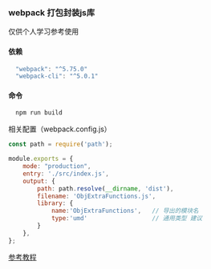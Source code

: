 ### webpack 打包封装js库
仅供个人学习参考使用

#### 依赖
```js
  "webpack": "^5.75.0"
  "webpack-cli": "^5.0.1"
```
#### 命令
```bash
  npm run build
```
相关配置（webpack.config.js）
```js
const path = require('path');

module.exports = {
    mode: "production",
    entry: './src/index.js',
    output: {
        path: path.resolve(__dirname, 'dist'),
        filename: 'ObjExtraFunctions.js',
        library: {
            name:'ObjExtraFunctions',   // 导出的模块名
            type:'umd'                  // 通用类型 建议
        }
    },
};
```


[参考教程](https://webpack.docschina.org/guides/author-libraries/)